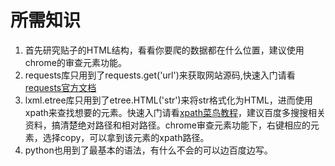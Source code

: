 # 所需知识
1. 首先研究贴子的HTML结构，看看你要爬的数据都在什么位置，建议使用chrome的审查元素功能。
2. requests库只用到了requests.get('url')来获取网站源码,快速入门请看[requests官方文档](http://docs.python-requests.org/zh_CN/latest/)
3. lxml.etree库只用到了etree.HTML('str')来将str格式化为HTML，进而使用xpath来查找想要的元素。快速入门请看[xpath菜鸟教程](http://www.runoob.com/xpath/xpath-tutorial.html)，建议百度多搜搜相关资料，搞清楚绝对路径和相对路径。chrome审查元素功能下，右键相应的元素，选择copy，可以拿到该元素的xpath路径。
4. python也用到了最基本的语法，有什么不会的可以边百度边写。